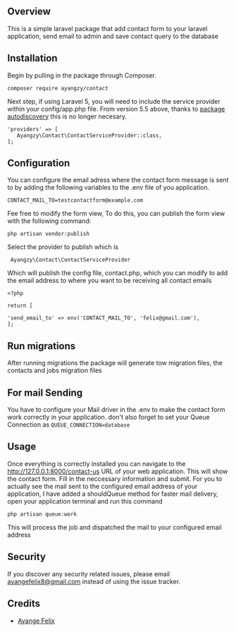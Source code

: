 ## Overview
This is a simple laravel package that add contact form to your laravel application, send email to admin and save contact query to the database

## Installation
Begin by pulling in the package through Composer.

```
composer require ayangzy/contact
```

Next step, if using Laravel 5, you will need to include the service provider within your config/app.php file. From version 5.5 above, thanks to [ package autodiscovery](https://laravel-news.com/package-auto-discovery) this is no longer necesary.

```
'providers' => [
   Ayangzy\Contact\ContactServiceProvider::class,
];
```

## Configuration
You can configure the email adress where the contact form message is sent to by adding the following variables to the .env file of you application.

```
CONTACT_MAIL_TO=testcontactform@example.com
```

Fee free to modify the form view, To do this, you can publish the form view with the following command:

```
php artisan vendor:publish 
```
Select the provider to publish which is
```
 Ayangzy\Contact\ContactServiceProvider
```
Which will publish the config file, contact.php, which you can modify to add the email address to where you want to be receiving all contact emails


```
<?php

return [
   
'send_email_to' => env('CONTACT_MAIL_TO', 'felix@gmail.com'),
];
```
## Run migrations
After running migrations the package will generate tow migration files, the contacts and jobs migration files

## For mail Sending 
You have to configure your Mail driver in the .env to make the contact form  work correctly in your application.
don't also forget to set your  Queue Connection as ``QUEUE_CONNECTION=database``

## Usage
Once everything is correctly installed you can navigate to the http://127.0.0.1:8000/contact-us URL of your web application. This will show the contact form. Fill in the neccessary information and submit. 
For you to actually see the mail sent to the configured email address of your application, I have added a shouldQueue method for faster mail delivery, open your application terminal and run this command 

```
php artisan queue:work
```
This will process the job and dispatched the mail to your configured email address

## Security

If you discover any security related issues, please email ayangefelix8@gmail.com instead of using the issue tracker.

## Credits

- [Ayange Felix](https://github.com/ayangzy)


